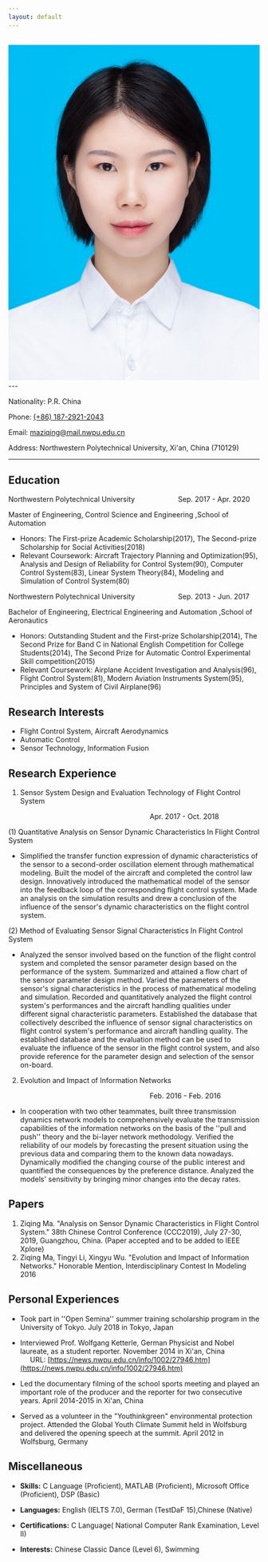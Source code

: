```yaml
---
layout: default
---
```

<br>

<img class="profile-picture" src="Sunday.jpg">
---

Nationality: P.R. China

Phone: [(+86) 187-2921-2043](tel:+8618729212043)

Email: [maziqing@mail.nwpu.edu.cn](mailto:maziqing@mail,nwpu.edu.cn)

Address: Northwestern Polytechnical University, Xi'an, China (710129)

----------

## Education

Northwestern Polytechnical University&#160;&#160;&#160;&#160;&#160;&#160;&#160;&#160;&#160;&#160;&#160;&#160;&#160;&#160;&#160;&#160;&#160;&#160;&#160;&#160;&#160;&#160;Sep. 2017 - Apr. 2020

Master of Engineering, Control Science and Engineering ,School of Automation

- Honors: The First-prize Academic Scholarship(2017), The Second-prize Scholarship for Social Activities(2018)
- Relevant Coursework: Aircraft Trajectory Planning and Optimization(95), Analysis and Design of Reliability for Control System(90), Computer Control System(83), Linear System Theory(84), Modeling and Simulation of Control System(80)

Northwestern Polytechnical University&#160;&#160;&#160;&#160;&#160;&#160;&#160;&#160;&#160;&#160;&#160;&#160;&#160;&#160;&#160;&#160;&#160;&#160;&#160;&#160;&#160;&#160;Sep. 2013 - Jun. 2017

Bachelor of Engineering, Electrical Engineering and Automation ,School of Aeronautics

- Honors: Outstanding Student and the First-prize Scholarship(2014), The Second Prize for Band C in National English Competition for College Students(2014), The Second Prize for Automatic Control Experimental Skill competition(2015)
- Relevant Coursework: Airplane Accident Investigation and Analysis(96), Flight Control System(81), Modern Aviation Instruments System(95), Principles and System of Civil Airplane(96)

## Research Interests

- Flight Control System, Aircraft Aerodynamics<br>
- Automatic Control<br>
- Sensor Technology, Information Fusion<br>

## Research Experience


1. Sensor System Design and Evaluation Technology of Flight Control System

&#160;&#160;&#160;&#160;&#160;&#160;&#160;&#160;&#160;&#160;&#160;&#160;&#160;&#160;&#160;&#160;&#160;&#160;&#160;&#160;&#160;&#160;&#160;&#160;&#160;&#160;&#160;&#160;&#160;&#160;&#160;&#160;&#160;&#160;&#160;&#160;&#160;&#160;&#160;&#160;&#160;&#160;&#160;&#160;&#160;&#160;&#160;&#160;&#160;&#160;&#160;&#160;&#160;&#160;&#160;&#160;&#160;&#160;&#160;&#160;&#160;&#160;&#160;&#160;&#160;&#160;&#160;&#160;&#160;&#160;&#160;&#160;Apr. 2017 - Oct. 2018

(1) Quantitative Analysis on Sensor Dynamic Characteristics In Flight Control System

- Simplified the transfer function expression of dynamic characteristics of the sensor to a second-order oscillation element through mathematical modeling. Built the model of the aircraft and completed the control law design. Innovatively introduced the mathematical model of the sensor into the feedback loop of the corresponding flight control system. Made an analysis on the simulation results and drew a conclusion of the influence of the sensor's dynamic characteristics on the flight control system.<br>

(2) Method of Evaluating Sensor Signal Characteristics In Flight Control System<br>

- Analyzed the sensor involved based on the function of the flight control system and completed the sensor parameter design based on the performance of the system. Summarized and attained a flow chart of the sensor parameter design method. Varied the parameters of the sensor's signal characteristics in the process of mathematical modeling and simulation. Recorded and quantitatively analyzed the flight control system's performances and the aircraft handling qualities under different signal characteristic parameters. Established the database that collectively described the influence of sensor signal characteristics on flight control system's performance and aircraft handling quality. The established database and the evaluation method can be used to evaluate the influence of the sensor in the flight control system, and also provide reference for the parameter design and selection of the sensor on-board.<br>

2. Evolution and Impact of Information Networks

&#160;&#160;&#160;&#160;&#160;&#160;&#160;&#160;&#160;&#160;&#160;&#160;&#160;&#160;&#160;&#160;&#160;&#160;&#160;&#160;&#160;&#160;&#160;&#160;&#160;&#160;&#160;&#160;&#160;&#160;&#160;&#160;&#160;&#160;&#160;&#160;&#160;&#160;&#160;&#160;&#160;&#160;&#160;&#160;&#160;&#160;&#160;&#160;&#160;&#160;&#160;&#160;&#160;&#160;&#160;&#160;&#160;&#160;&#160;&#160;&#160;&#160;&#160;&#160;&#160;&#160;&#160;&#160;&#160;&#160;&#160;&#160;Feb. 2016 - Feb. 2016

-  In cooperation with two other teammates, built three transmission dynamics network models to comprehensively evaluate the transmission capabilities of the information networks on the basis of the ''pull and push'' theory and the bi-layer network methodology. Verified the reliability of our models by forecasting the present situation using the previous data and comparing them to the known data nowadays. Dynamically modified the changing course of the public interest and quantified the consequences by the preference distance. Analyzed the models' sensitivity by bringing minor changes into the decay rates.

## Papers

1. Ziqing Ma. "Analysis on Sensor Dynamic Characteristics in Flight Control System." 38th Chinese Control Conference (CCC2019), July 27-30, 2019, Guangzhou, China. (Paper accepted and to be added to IEEE Xplore)
2. Ziqing Ma, Tingyi Li, Xingyu Wu. "Evolution and Impact of Information Networks." Honorable Mention, Interdisciplinary Contest In Modeling 2016

## Personal Experiences

- Took part in ''Open Semina'' summer training scholarship program in the University of Tokyo. July 2018 in Tokyo, Japan

- Interviewed Prof. Wolfgang Ketterle, German Physicist and Nobel laureate, as a student reporter. November 2014 in Xi'an, China &#160;&#160;&#160;&#160;&#160;URL:&#160;[https://news.nwpu.edu.cn/info/1002/27946.htm](https://news.nwpu.edu.cn/info/1002/27946.htm)

- Led the documentary filming of the school sports meeting and played an important role of the producer and the reporter for two consecutive years. April 2014-2015 in Xi'an, China

- Served as a volunteer in the "Youthinkgreen" environmental protection project. Attended the Global Youth Climate Summit held in Wolfsburg and delivered the opening speech at the summit. April 2012 in Wolfsburg, Germany

## Miscellaneous

- **Skills:** C Language (Proficient), MATLAB (Proficient), Microsoft Office (Proficient), DSP (Basic)

- **Languages:** English (IELTS 7.0), German (TestDaF 15),Chinese (Native)

- **Certifications:** C Language( National Computer Rank Examination, Level II)

- **Interests:** Chinese Classic Dance (Level 6), Swimming
